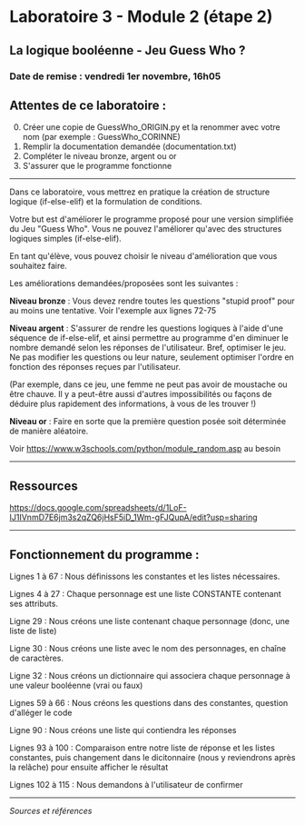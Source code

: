 # Laboratoire 3 - Module 2 (étape 2)
## La logique booléenne - Jeu Guess Who ?

### Date de remise : vendredi 1er novembre, 16h05

## Attentes de ce laboratoire :
0. Créer une copie de GuessWho_ORIGIN.py et la renommer avec votre nom (par exemple : GuessWho_CORINNE)
1. Remplir la documentation demandée (documentation.txt)
2. Compléter le niveau bronze, argent ou or
3. S'assurer que le programme fonctionne

*******
Dans ce laboratoire, vous mettrez en pratique la création de structure logique (if-else-elif) et la formulation de conditions.

Votre but est d'améliorer le programme proposé pour une version simplifiée du Jeu "Guess Who". Vous ne pouvez l'améliorer qu'avec des structures logiques simples (if-else-elif).

En tant qu'élève, vous pouvez choisir le niveau d'amélioration que vous souhaitez faire.

Les améliorations demandées/proposées sont les suivantes : 

__Niveau bronze__ : Vous devez rendre toutes les questions "stupid proof" pour au moins une tentative. Voir l'exemple aux lignes 72-75 

__Niveau argent__ : S'assurer de rendre les questions logiques à l'aide d'une séquence de if-else-elif, et ainsi permettre au programme d'en diminuer le nombre demandé selon les réponses de l'utilisateur. Bref, optimiser le jeu. Ne pas modifier les questions ou leur nature, seulement optimiser l'ordre en fonction des réponses reçues par l'utilisateur. 

(Par exemple, dans ce jeu, une femme ne peut pas avoir de moustache ou être chauve. Il y a peut-être aussi d'autres impossibilités ou façons de déduire plus rapidement des informations, à vous de les trouver !)

__Niveau or__ : Faire en sorte que la première question posée soit déterminée de manière aléatoire.  

Voir https://www.w3schools.com/python/module_random.asp au besoin

--------------------------------------
## Ressources
https://docs.google.com/spreadsheets/d/1LoF-IJ1IVnmD7E6jm3s2qZQ6jHsF5iD_1Wm-gFJQupA/edit?usp=sharing 

--------------------------------------

## Fonctionnement du programme :
Lignes 1 à 67 : Nous définissons les constantes et les listes nécessaires. 

Lignes 4 à 27 : Chaque personnage est une liste CONSTANTE contenant ses attributs.

Ligne 29 : Nous créons une liste contenant chaque personnage (donc, une liste de liste)

Ligne 30 : Nous créons une liste avec le nom des personnages, en chaîne de caractères.

Ligne 32 : Nous créons un dictionnaire qui associera chaque personnage à une valeur booléenne (vrai ou faux)

Lignes 59 à 66 : Nous créons les questions dans des constantes, question d'alléger le code

Ligne 90 : Nous créons une liste qui contiendra les réponses

Lignes 93 à 100 : Comparaison entre notre liste de réponse et les listes constantes, puis changement dans le dicitonnaire (nous y reviendrons après la relâche) pour ensuite afficher le résultat

Lignes 102 à 115 : Nous demandons à l'utilisateur de confirmer

*******
_Sources et références_

